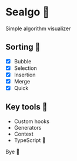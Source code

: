 
# Sealgo 🧪

Simple algorithm visualizer

## Sorting 📶

- [x]  Bubble
- [x]  Selection
- [x]  Insertion
- [x]  Merge
- [x]  Quick

## Key tools 🔧

- Custom hooks
- Generators
- Context
- TypeScript 💙

Bye 👋




